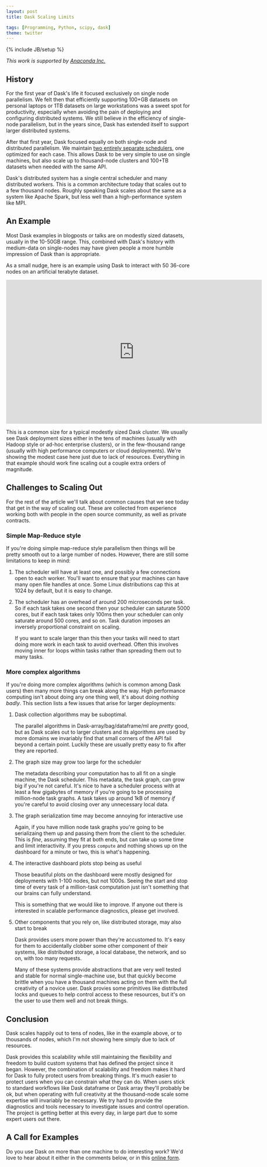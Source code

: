```yaml
---
layout: post
title: Dask Scaling Limits

tags: [Programming, Python, scipy, dask]
theme: twitter
---
```


{% include JB/setup %}

_This work is supported by [Anaconda Inc.](http://anaconda.com)_

## History

For the first year of Dask's life it focused exclusively on single node
parallelism. We felt then that efficiently supporting 100+GB datasets on
personal laptops or 1TB datasets on large workstations was a sweet spot for
productivity, especially when avoiding the pain of deploying and configuring
distributed systems. We still believe in the efficiency of single-node
parallelism, but in the years since, Dask has extended itself to support larger
distributed systems.

After that first year, Dask focused equally on both single-node and distributed
parallelism. We maintain [two entirely separate
schedulers](http://dask.pydata.org/en/latest/scheduling.html), one optimized for
each case. This allows Dask to be very simple to use on single machines, but
also scale up to thousand-node clusters and 100+TB datasets when needed with
the same API.

Dask's distributed system has a single central scheduler and many distributed
workers. This is a common architecture today that scales out to a few thousand
nodes. Roughly speaking Dask scales about the same as a system like Apache
Spark, but less well than a high-performance system like MPI.

## An Example

Most Dask examples in blogposts or talks are on modestly sized datasets,
usually in the 10-50GB range. This, combined with Dask's history with
medium-data on single-nodes may have given people a more humble impression of
Dask than is appropriate.

As a small nudge, here is an example using Dask to interact with 50 36-core
nodes on an artificial terabyte dataset.

<iframe width="700"
        height="394"
        src="https://www.youtube.com/embed/nH_AQo8WdKw"
        frameborder="0"
        allow="autoplay; encrypted-media"
        allowfullscreen></iframe>

This is a common size for a typical modestly sized Dask cluster. We usually
see Dask deployment sizes either in the tens of machines (usually with Hadoop
style or ad-hoc enterprise clusters), or in the few-thousand range (usually
with high performance computers or cloud deployments). We're showing the
modest case here just due to lack of resources. Everything in that example
should work fine scaling out a couple extra orders of magnitude.

## Challenges to Scaling Out

For the rest of the article we'll talk about common causes that we see today
that get in the way of scaling out. These are collected from experience
working both with people in the open source community, as well as private
contracts.

### Simple Map-Reduce style

If you're doing simple map-reduce style parallelism then things will be pretty
smooth out to a large number of nodes. However, there are still some
limitations to keep in mind:

1.  The scheduler will have at least one, and possibly a few connections open
    to each worker. You'll want to ensure that your machines can have many
    open file handles at once. Some Linux distributions cap this at 1024 by
    default, but it is easy to change.

2.  The scheduler has an overhead of around 200 microseconds per task.
    So if each task takes one second then your scheduler can saturate 5000
    cores, but if each task takes only 100ms then your scheduler can only
    saturate around 500 cores, and so on. Task duration imposes an inversely
    proportional constraint on scaling.

    If you want to scale larger than this then your tasks will need to
    start doing more work in each task to avoid overhead. Often this involves
    moving inner for loops within tasks rather than spreading them out to many
    tasks.

### More complex algorithms

If you're doing more complex algorithms (which is common among Dask users) then
many more things can break along the way. High performance computing isn't
about doing any one thing well, it's about doing _nothing badly_. This section
lists a few issues that arise for larger deployments:

1.  Dask collection algorithms may be suboptimal.

    The parallel algorithms in Dask-array/bag/dataframe/ml are _pretty_ good,
    but as Dask scales out to larger clusters and its algorithms are used by
    more domains we invariably find that small corners of the API fail beyond a
    certain point. Luckily these are usually pretty easy to fix after they are
    reported.

2.  The graph size may grow too large for the scheduler

    The metadata describing your computation has to all fit on a single
    machine, the Dask scheduler. This metadata, the task graph, can grow big
    if you're not careful. It's nice to have a scheduler process with at least
    a few gigabytes of memory if you're going to be processing million-node
    task graphs. A task takes up around 1kB of memory _if_ you're careful to
    avoid closing over any unnecessary local data.

3.  The graph serialization time may become annoying for interactive use

    Again, if you have million node task graphs you're going to be serializaing
    them up and passing them from the client to the scheduler. This is _fine_,
    assuming they fit at both ends, but can take up some time and limit
    interactivity. If you press `compute` and nothing shows up on the
    dashboard for a minute or two, this is what's happening.

4.  The interactive dashboard plots stop being as useful

    Those beautiful plots on the dashboard were mostly designed for deployments
    with 1-100 nodes, but not 1000s. Seeing the start and stop time of every
    task of a million-task computation just isn't something that our brains can
    fully understand.

    This is something that we would like to improve. If anyone out there is
    interested in scalable performance diagnostics, please get involved.

5.  Other components that you rely on, like distributed storage, may also start
    to break

    Dask provides users more power than they're accustomed to.
    It's easy for them to accidentally clobber some other component of their
    systems, like distributed storage, a local database, the network, and so
    on, with too many requests.

    Many of these systems provide abstractions that are very well tested and
    stable for normal single-machine use, but that quickly become brittle when
    you have a thousand machines acting on them with the full creativity of a
    novice user. Dask provies some primitives like distributed locks and
    queues to help control access to these resources, but it's on the user to
    use them well and not break things.

## Conclusion

Dask scales happily out to tens of nodes, like in the example above, or to
thousands of nodes, which I'm not showing here simply due to lack of resources.

Dask provides this scalability while still maintaining the flexibility and
freedom to build custom systems that has defined the project since it began.
However, the combination of scalability and freedom makes it hard for Dask to
fully protect users from breaking things. It's much easier to protect users
when you can constrain what they can do. When users stick to standard
workflows like Dask dataframe or Dask array they'll probably be ok, but when
operating with full creativity at the thousand-node scale some expertise will
invariably be necessary. We try hard to provide the diagnostics and tools
necessary to investigate issues and control operation. The project is getting
better at this every day, in large part due to some expert users out there.

## A Call for Examples

Do you use Dask on more than one machine to do interesting work?
We'd love to hear about it either in the comments below, or in this [online
form](https://goo.gl/forms/ueIMoGl6ZPl529203).
